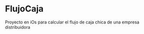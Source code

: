 FlujoCaja
=========

Proyecto en iOs para calcular el flujo de caja chica de una empresa distribuidora

